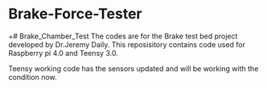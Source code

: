 # Brake-Force-Tester
+# Brake_Chamber_Test  The codes are for the Brake test bed project developed by Dr.Jeremy Daily. This reposisitory contains code used for Raspberry pi 4.0 and Teensy 3.0.

Teensy working code has the sensors updated and will be working with the condition now. 
